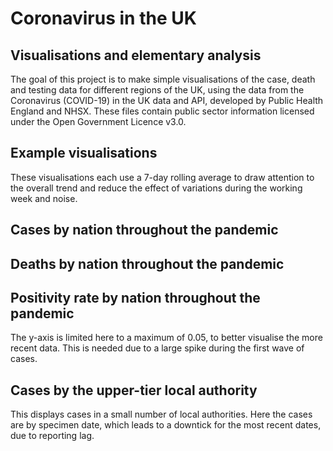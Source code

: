 # Coronavirus in the UK
## Visualisations and elementary analysis
The goal of this project is to make simple visualisations of the case, death and testing data for different regions of the UK, using the data from the Coronavirus (COVID-19) in the UK data and API, developed by Public Health England and NHSX. These files contain public sector information licensed under the Open Government Licence v3.0.
## Example visualisations
These visualisations each use a 7-day rolling average to draw attention to the overall trend and reduce the effect of variations during the working week and noise.
## Cases by nation throughout the pandemic
## Deaths by nation throughout the pandemic
## Positivity rate by nation throughout the pandemic
The y-axis is limited here to a maximum of 0.05, to better visualise the more recent data. This is needed due to a large spike during the first wave of cases.
## Cases by the upper-tier local authority
This displays cases in a small number of local authorities. Here the cases are by specimen date, which leads to a downtick for the most recent dates, due to reporting lag.
